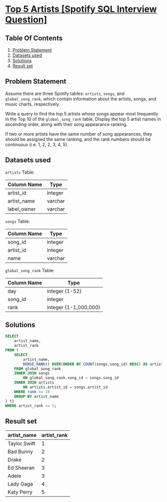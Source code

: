 # [Top 5 Artists [Spotify SQL Interview Question]](https://datalemur.com/questions/top-fans-rank)

## Table Of Contents
1. [Problem Statement]()
2. [Datasets used]()
3. [Solutions]()
4. [Result set]()

## Problem Statement

Assume there are three Spotify tables: ```artists```, ```songs```, and ```global_song_rank```, which contain information about the artists, songs, and music charts, respectively.

Write a query to find the top 5 artists whose songs appear most frequently in the Top 10 of the ```global_song_rank``` table. Display the top 5 artist names in ascending order, along with their song appearance ranking.

If two or more artists have the same number of song appearances, they should be assigned the same ranking, and the rank numbers should be continuous (i.e. 1, 2, 2, 3, 4, 5).

## Datasets used

```artists``` Table:

|  Column Name  | Type          |
| ------------- | ------------- |
| artist_id	| integer |
| artist_name |	varchar |
| label_owner |	varchar |

```songs``` Table:

| Column Name | Type |
| ----------- | ---- |
| song_id |	integer |
| artist_id | 	integer |
| name |	varchar |

```global_song_rank``` Table:

| Column Name | Type |
| ----------- | ---- |
| day |	integer (1-52) |
| song_id |	integer |
| rank |	integer (1-1,000,000) |


## Solutions

```sql
SELECT
    artist_name,
    artist_rank
FROM (
    SELECT
        artist_name,
        DENSE_RANK() OVER(ORDER BY COUNT(songs.song_id) DESC) AS artist_rank
    FROM global_song_rank
    INNER JOIN songs
        ON global_song_rank.song_id = songs.song_id
    INNER JOIN artists
        ON artists.artist_id = songs.artist_id
    WHERE rank <= 10
    GROUP BY artist_name
) t1
WHERE artist_rank <= 5;
```

## Result set

| artist_name | artist_rank |
| ----------- | ----------- |
| Taylor Swift |	1 |
| Bad Bunny |	2 |
| Drake |	2 |
| Ed Sheeran |	3 |
| Adele |	3 |
| Lady Gaga |	4 |
| Katy Perry |	5 |